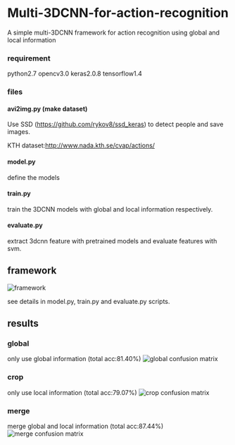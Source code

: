 # Multi-3DCNN-for-action-recognition
A simple multi-3DCNN framework for action recognition using global and local information

### requirement
python2.7 opencv3.0 keras2.0.8 tensorflow1.4 

### files
#### avi2img.py (make dataset)
Use SSD (https://github.com/rykov8/ssd_keras) to detect people and save images.

KTH dataset:http://www.nada.kth.se/cvap/actions/

#### model.py
define the models

#### train.py
train the 3DCNN models with global and local information respectively.

#### evaluate.py
extract 3dcnn feature with pretrained models and evaluate features with svm.

## framework
![framework](https://github.com/TianzhongSong/Multi-3DCNN-for-action-recognition/blob/master/framework.png)

see details in model.py, train.py and evaluate.py scripts.

## results

### global 
only use global information (total acc:81.40%)
![global confusion matrix](https://github.com/TianzhongSong/Multi-3DCNN-for-action-recognition/blob/master/global_confusion_matrix.jpg)

### crop 
only use local information (total acc:79.07%)
![crop confusion matrix](https://github.com/TianzhongSong/Multi-3DCNN-for-action-recognition/blob/master/crop_confusion_matrix.jpg)

### merge 
merge global and local information (total acc:87.44%)
![merge confusion matrix](https://github.com/TianzhongSong/Multi-3DCNN-for-action-recognition/blob/master/merge_confusion_matrix.jpg)
